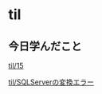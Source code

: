 # til

## 今日学んだこと

[til/15](https://github.com/tokiohamamatsu/til/blob/master/%E6%B4%BB%E5%8B%95%E8%A8%98%E9%8C%B2/2021/04/15.md)

[til/SQLServerの変換エラー](https://github.com/tokiohamamatsu/til/blob/master/SQL/SQLServer%E3%81%AE%E5%A4%89%E6%8F%9B%E3%82%A8%E3%83%A9%E3%83%BC.md)